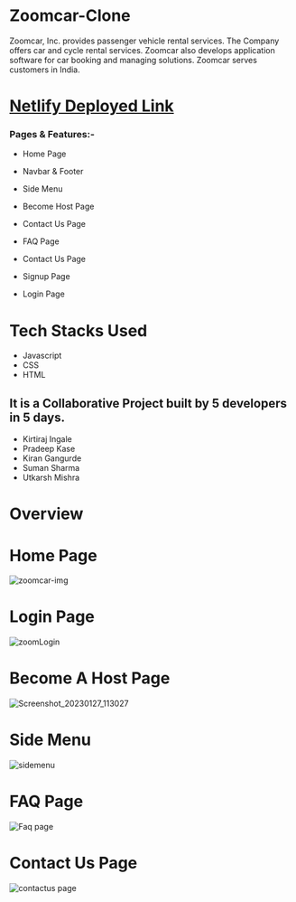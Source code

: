<h1>Zoomcar-Clone</h1>

Zoomcar, Inc. provides passenger vehicle rental services. The Company offers car and cycle rental services. Zoomcar also develops application software for car booking and managing solutions. Zoomcar serves customers in India.

# [Netlify Deployed Link](dreamy-llama-b91312.netlify.app/)

<h3>Pages & Features:-</h3>

 - Home Page 
  
 - Navbar & Footer
 
 - Side Menu 

 - Become Host Page
 
 - Contact Us Page

 - FAQ Page
 
 - Contact Us Page

 - Signup Page
 
 - Login Page

# Tech Stacks Used

- Javascript
- CSS
- HTML

## It is a Collaborative Project built by 5 developers in 5 days. 
 * Kirtiraj Ingale
 * Pradeep Kase
 * Kiran Gangurde
 * Suman Sharma
 * Utkarsh Mishra
 
# Overview
# Home Page
![zoomcar-img](https://user-images.githubusercontent.com/101358022/205242774-901460d3-c1b3-4630-a260-2b5436d8e52a.png)

# Login Page

![zoomLogin](https://user-images.githubusercontent.com/101358022/215020715-f8ba4bad-95f7-4a82-8448-a2e0ac1c6bfd.png)

# Become A Host Page

![Screenshot_20230127_113027](https://user-images.githubusercontent.com/101358022/215020666-3346bfe9-1858-47e3-af5a-4779af261b49.png)

# Side Menu

![sidemenu](https://user-images.githubusercontent.com/101358022/215020773-609b2246-e118-41fd-ad45-5def8885eee7.png)

# FAQ Page
![Faq page](https://user-images.githubusercontent.com/101358022/215020798-03e991b6-e01b-4fef-a240-da442a843816.png)


# Contact Us Page
    
![contactus page](https://user-images.githubusercontent.com/101358022/215020835-796aef25-b1af-491a-9e68-1586de148613.png)


